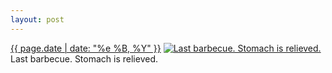 ```yaml
---
layout: post
---
```


<p>
  <time><a href="/65">{{ page.date | date: "%e %B, %Y" }}</a></time>
  <a href="/65"><img src="{{ site.assets_url }}/65-640.jpg" srcset="{{ site.assets_url }}/65-1280.jpg 1280w, {{ site.assets_url }}/65-960.jpg 960w, {{ site.assets_url }}/65-640.jpg 640w, {{ site.assets_url }}/65-320.jpg 320w" sizes="(min-width: 700px) 50vw, calc(100vw - 2rem)" alt="Last barbecue. Stomach is relieved." /></a>
  <span>Last barbecue. Stomach is relieved.</span>
</p>
